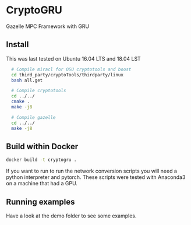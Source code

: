 # CryptoGRU

Gazelle MPC Framework with GRU

## Install

This was last tested on Ubuntu 16.04 LTS and 18.04 LST

```bash
  # Compile miracl for OSU cryptotools and boost
  cd third_party/cryptoTools/thirdparty/linux
  bash all.get

  # Compile cryptotools
  cd ../../
  cmake .
  make -j8

  # Compile gazelle
  cd ../../
  make -j8
```

## Build within Docker
```bash
docker build -t cryptogru .
```

If you want to run to run the network conversion scripts you will
need a python interpreter and pytorch. These scripts were tested with
Anaconda3 on a machine that had a GPU.

## Running examples

Have a look at the demo folder to see some examples.
